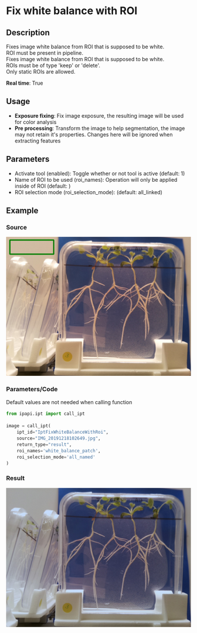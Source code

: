 # Fix white balance with ROI

## Description

Fixes image white balance from ROI that is supposed to be white.  
ROI must be present in pipeline.  
Fixes image white balance from ROI that is supposed to be white.  
ROIs must be of type 'keep' or 'delete'.  
Only static ROIs are allowed.

**Real time**: True

## Usage

- **Exposure fixing**: Fix image exposure, the resulting image will be used for color analysis
- **Pre processing**: Transform the image to help segmentation, the image may not retain it's
  properties. Changes here will be ignored when extracting features

## Parameters

- Activate tool (enabled): Toggle whether or not tool is active (default: 1)
- Name of ROI to be used (roi_names): Operation will only be applied inside of ROI (default: )
- ROI selection mode (roi_selection_mode): (default: all_linked)

## Example

### Source

![Source image](images/IMG_20191218102649.jpg)

### Parameters/Code

Default values are not needed when calling function

```python
from ipapi.ipt import call_ipt

image = call_ipt(
    ipt_id="IptFixWhiteBalanceWithRoi",
    source="IMG_20191218102649.jpg",
    return_type="result",
    roi_names='white_balance_patch',
    roi_selection_mode='all_named'
)
```

### Result

![Result image](images/ipt_Fix_white_balance_with_ROI.jpg)

